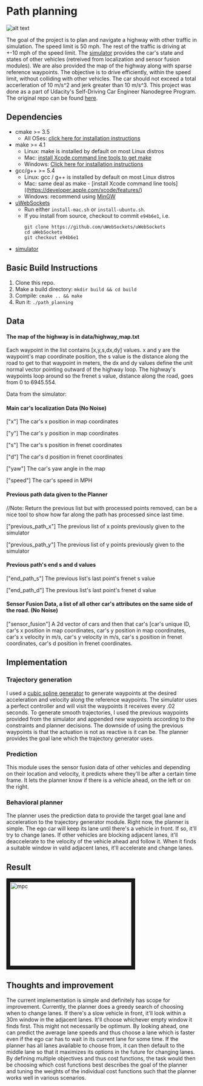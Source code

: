 # Path planning

![alt text](./results/pp.gif)

The goal of the project is to plan and navigate a highway with other traffic in simulation. The speed limit is 50 mph. The rest of the traffic is driving at +-10 mph of the speed limit. The [simulator](https://github.com/udacity/self-driving-car-sim/releases/tag/T3_v1.2) provides the car's state and states of other vehicles (retreived from localization and sensor fusion modules). We are also provided the map of the highway along with sparse reference waypoints. The objective is to drive efficiently, within the speed limit, without colliding with other vehicles. The car should not exceed a total accerleration of 10 m/s^2 and jerk greater than 10 m/s^3. This project was done as a part of Udacity's Self-Driving Car Engineer Nanodegree Program. The original repo can be found [here](https://github.com/udacity/CarND-Path-Planning-Project).

## Dependencies

* cmake >= 3.5
  * All OSes: [click here for installation instructions](https://cmake.org/install/)
* make >= 4.1
  * Linux: make is installed by default on most Linux distros
  * Mac: [install Xcode command line tools to get make](https://developer.apple.com/xcode/features/)
  * Windows: [Click here for installation instructions](http://gnuwin32.sourceforge.net/packages/make.htm)
* gcc/g++ >= 5.4
  * Linux: gcc / g++ is installed by default on most Linux distros
  * Mac: same deal as make - [install Xcode command line tools]((https://developer.apple.com/xcode/features/)
  * Windows: recommend using [MinGW](http://www.mingw.org/)
* [uWebSockets](https://github.com/uWebSockets/uWebSockets)
  * Run either `install-mac.sh` or `install-ubuntu.sh`.
  * If you install from source, checkout to commit `e94b6e1`, i.e.
    ```
    git clone https://github.com/uWebSockets/uWebSockets 
    cd uWebSockets
    git checkout e94b6e1
    ```
* [simulator](https://github.com/udacity/self-driving-car-sim/releases/tag/T3_v1.2)


## Basic Build Instructions

1. Clone this repo.
2. Make a build directory: `mkdir build && cd build`
3. Compile: `cmake .. && make`
4. Run it: `./path_planning`


## Data

#### The map of the highway is in data/highway_map.txt
Each waypoint in the list contains  [x,y,s,dx,dy] values. x and y are the waypoint's map coordinate position, the s value is the distance along the road to get to that waypoint in meters, the dx and dy values define the unit normal vector pointing outward of the highway loop. The highway's waypoints loop around so the frenet s value, distance along the road, goes from 0 to 6945.554.

Data from the simulator:

#### Main car's localization Data (No Noise)

["x"] The car's x position in map coordinates

["y"] The car's y position in map coordinates

["s"] The car's s position in frenet coordinates

["d"] The car's d position in frenet coordinates

["yaw"] The car's yaw angle in the map

["speed"] The car's speed in MPH

#### Previous path data given to the Planner

//Note: Return the previous list but with processed points removed, can be a nice tool to show how far along
the path has processed since last time. 

["previous_path_x"] The previous list of x points previously given to the simulator

["previous_path_y"] The previous list of y points previously given to the simulator

#### Previous path's end s and d values 

["end_path_s"] The previous list's last point's frenet s value

["end_path_d"] The previous list's last point's frenet d value

#### Sensor Fusion Data, a list of all other car's attributes on the same side of the road. (No Noise)

["sensor_fusion"] A 2d vector of cars and then that car's [car's unique ID, car's x position in map coordinates, car's y position in map coordinates, car's x velocity in m/s, car's y velocity in m/s, car's s position in frenet coordinates, car's d position in frenet coordinates. 


## Implementation

### Trajectory generation
I used a [cubic spline generator](http://kluge.in-chemnitz.de/opensource/spline/) to generate waypoints at the desired acceleration and velocity along the reference waypoints. The simulator uses a perfect controller and will visit the waypoints it receives every .02 seconds. To generate smooth trajectories, I used the previous waypoints provided from the simulator and appended new waypoints according to the constraints and planner decisions. The downside of using the previous waypoints is that the actuation is not as reactive is it can be. The planner provides the goal lane which the trajectory generator uses. 

### Prediction
This module uses the sensor fusion data of other vehicles and depending on their location and velocity, it predicts where they'll be after a certain time frame. It lets the planner know if there is a vehicle ahead, on the left or on the right.

### Behavioral planner
The planner uses the prediction data to provide the target goal lane and acceleration to the trajectory generator module. Right now, the planner is simple. The ego car will keep its lane until there's a vehicle in front. If so, it'll try to change lanes. If other vehicles are blocking adjacent lanes, it'll deaccelerate to the velocity of the vehicle ahead and follow it. When it finds a suitable window in valid adjacent lanes, it'll accelerate and change lanes.

## Result

<a href="http://www.youtube.com/watch?feature=player_embedded&v=pgN-TO3Xy3I
" target="_blank"><img src="http://img.youtube.com/vi/pgN-TO3Xy3I/0.jpg" 
alt="mpc" width="320" height="220" border="10" /></a>


## Thoughts and improvement
The current implementation is simple and definitely has scope for improvement. Currently, the planner does a greedy search of choosing when to change lanes. If there's a slow vehicle in front, it'll look within a 30m window in the adjacent lanes. It'll choose whichever empty window it finds first. This might not necessarily be optimum. By looking ahead, one can predict the average lane speeds and thus choose a lane which is faster even if the ego car has to wait in its current lane for some time. If the planner has all lanes available to choose from, it can then default to the middle lane so that it maximizes its options in the future for changing lanes. By defining multiple objectives and thus cost functions, the task would then be choosing which cost functions best describes the goal of the planner and tuning the weights of the individual cost functions such that the planner works well in various scenarios.


